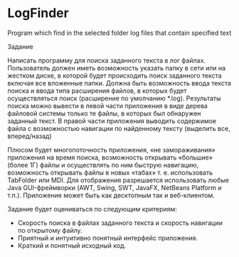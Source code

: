 # LogFinder
Program which find in the selected folder log files that contain specified text

Задание 

Написать программу для поиска заданного текста в лог файлах.
Пользователь должен иметь возможность указать папку в сети или на жестком диске, в которой будет происходить поиск заданного текста включая все вложенные папки.
Должна быть возможность ввода текста поиска и ввода типа расширения файлов, в которых будет осуществляться поиск (расширение по умолчанию *.log).
Результаты поиска можно вывести в левой части приложения в виде дерева файловой системы только те файлы, в которых был обнаружен заданный текст.
В правой части приложения выводить содержимое файла с возможностью навигации по найденному тексту (выделить все, вперед/назад)

Плюсом будет многопоточность приложения, «не замораживания» приложения на время поиска, возможность открывать «большие» (более 1Г) файлы и осуществлять по ним быструю навигацию, возможность открывать файлы в новых «табах» т. е. использовать TabFolder или MDI.
Для отображения разрешается использовать любые Java GUI-фреймворки (AWT, Swing, SWT, JavaFX, NetBeans Platform и т.п.).
Приложение может быть как десктопным так и веб-клиентом.

Задание будет оцениваться по следующим критериям:

- Скорость поиска в файлах заданного текста и скорость навигации по открытому файлу.
- Приятный и интуитивно понятный интерфейс приложения.
- Краткий и понятный исходный код.
